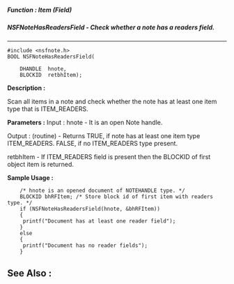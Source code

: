 ##### Function : Item (Field)
##### NSFNoteHasReadersField - Check whether a note has a readers field.
---
```
#include <nsfnote.h>
BOOL NSFNoteHasReadersField(

	DHANDLE  hnote,
	BLOCKID  retbhItem);
```
**Description :**

Scan all items in a note and check whether the note has at least one item type 
that is ITEM_READERS.

**Parameters :**
Input :
hnote  -  It is an open Note handle.

Output :
(routine)  -  Returns TRUE, if note has at least one item type ITEM_READERS. 
                   FALSE, if no ITEM_READERS type present.


retbhItem  -  If ITEM_READERS field is present then the BLOCKID of first object item is returned.


**Sample Usage :**
```
	/* hnote is an opened document of NOTEHANDLE type. */ 
	BLOCKID bhRFItem; /* Store block id of first item with readers type. */ 
	if (NSFNoteHasReadersField(hnote, &bhRFItem)) 
	{ 
	 printf("Document has at least one reader field"); 
	} 
	else 
	{ 
	 printf("Document has no reader fields"); 
	}
```
**See Also :**
---
